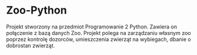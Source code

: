 # Zoo-Python
Projekt stworzony na przedmiot Programowanie 2 Python. Zawiera on połączenie z bazą danych Zoo. Projekt polega na zarządzaniu własnym zoo poprzez kontrolę dozorców, umieszczenia zwierząt na wybiegach, dbanie o dobrostan zwierząt.
